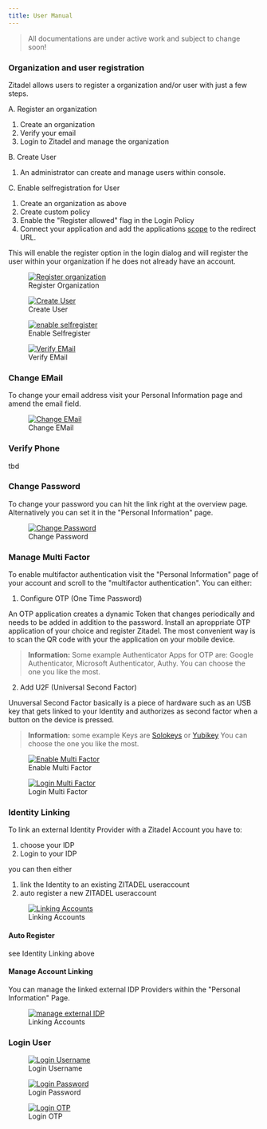 ```yaml
---
title: User Manual
---
```


<i class="las la-book-reader" style="font-size: 100px; height: 100px; color:#6c8eef"></i>

> All documentations are under active work and subject to change soon!

### Organization and user registration

Zitadel allows users to register a organization and/or user with just a few steps.

A. Register an organization

 1. Create an organization
 2. Verify your email
 3. Login to Zitadel and manage the organization

B. Create User
 1. An administrator can create and manage users within console.

C. Enable selfregistration for User

 1. Create an organization as above
 2. Create custom policy
 3. Enable the "Register allowed" flag in the Login Policy
 4. Connect your application and add the applications [scope](https://docs.zitadel.ch/architecture/#Custom_Scopes) to the redirect URL.

This will enable the register option in the login dialog and will register the user within your organization if he does not already have an account.

<div class="zitadel-gallery" itemscope itemtype="http://schema.org/ImageGallery">
    <figure itemprop="associatedMedia" itemscope itemtype="http://schema.org/ImageObject">
        <a href="img/register.gif" itemprop="contentUrl" data-size="1100x906">
            <img src="img/register.gif" itemprop="thumbnail" alt="Register organization" />
        </a>
        <figcaption itemprop="caption description">Register Organization</figcaption>
    </figure>
      <figure itemprop="associatedMedia" itemscope itemtype="http://schema.org/ImageObject">
        <a href="img/create-user.gif" itemprop="contentUrl" data-size="1100x906">
            <img src="img/create-user.gif" itemprop="thumbnail" alt="Create User" />
        </a>
        <figcaption itemprop="caption description">Create User</figcaption>
    </figure>
    <figure itemprop="associatedMedia" itemscope itemtype="http://schema.org/ImageObject">
        <a href="img/enable-selfregister.gif" itemprop="contentUrl" data-size="1100x906">
            <img src="img/enable-selfregister.gif" itemprop="thumbnail" alt="enable selfregister" />
        </a>
        <figcaption itemprop="caption description">Enable Selfregister</figcaption>
    </figure>
      <figure itemprop="associatedMedia" itemscope itemtype="http://schema.org/ImageObject">
        <a href="img/email-verify.gif" itemprop="contentUrl" data-size="1100x906">
            <img src="img/email-verify.gif" itemprop="thumbnail" alt="Verify EMail" />
        </a>
        <figcaption itemprop="caption description">Verify EMail</figcaption>
    </figure>
</div>


### Change EMail

To change your email address visit your Personal Information page and amend the email field.



<div class="zitadel-gallery" itemscope itemtype="http://schema.org/ImageGallery">
    <figure itemprop="associatedMedia" itemscope itemtype="http://schema.org/ImageObject">
        <a href="img/change-email.gif" itemprop="contentUrl" data-size="1100x906">
            <img src="img/change-email.gif" itemprop="thumbnail" alt="Change EMail" />
        </a>
        <figcaption itemprop="caption description">Change EMail</figcaption>
    </figure>
</div>


### Verify Phone

tbd

### Change Password

To change your password you can hit the link right at the overview page. Alternatively  you can set it in the "Personal Information" page.



<div class="zitadel-gallery" itemscope itemtype="http://schema.org/ImageGallery">
    <figure itemprop="associatedMedia" itemscope itemtype="http://schema.org/ImageObject">
        <a href="img/change-password.gif" itemprop="contentUrl" data-size="1100x906">
            <img src="img/change-password.gif" itemprop="thumbnail" alt="Change Password" />
        </a>
        <figcaption itemprop="caption description">Change Password</figcaption>
    </figure>
</div>

### Manage Multi Factor

To enable multifactor authentication visit the "Personal Information" page of your account and scroll to the "multifactor authentication". 
You can either:

1. Configure OTP (One Time Password)

An OTP application creates a dynamic Token that changes periodically and needs to be added in addition to the password. Install an aproppriate OTP application of your choice and register Zitadel. The most convenient way is to scan the QR code with your the application on your mobile device. 

> **Information:** Some example Authenticator Apps for OTP are: Google Authenticator, Microsoft Authenticator, Authy. You can choose the one you like the most.

2. Add U2F (Universal Second Factor)

Unuversal Second Factor basically is a piece of hardware such as an USB key that gets linked to your Identity and authorizes as second factor when a button on the device is pressed.

> **Information:**  some example Keys are [Solokeys](https://solokeys.com) or [Yubikey](https://www.yubico.com/) You can choose the one you like the most.






<div class="zitadel-gallery" itemscope itemtype="http://schema.org/ImageGallery">
    <figure itemprop="associatedMedia" itemscope itemtype="http://schema.org/ImageObject">
        <a href="img/enable-mfa-handling.gif" itemprop="contentUrl" data-size="1100x906">
            <img src="img/enable-mfa-handling.gif" itemprop="thumbnail" alt="Enable Multi Factor" />
        </a>
        <figcaption itemprop="caption description">Enable Multi Factor</figcaption>
    </figure>
   <figure itemprop="associatedMedia" itemscope itemtype="http://schema.org/ImageObject">
        <a href="img/login-mfa.gif" itemprop="contentUrl" data-size="1100x906">
            <img src="img/login-mfa.gif" itemprop="thumbnail" alt="Login Multi Factor" />
        </a>
        <figcaption itemprop="caption description">Login Multi Factor</figcaption>
    </figure>
</div>


### Identity Linking

To link an external Identity Provider with a Zitadel Account you have to:

1. choose your IDP
2. Login to your IDP

you can then either

1. link the Identity to an existing ZITADEL useraccount
2. auto register a new ZITADEL useraccount 


<div class="zitadel-gallery" itemscope itemtype="http://schema.org/ImageGallery">
    <figure itemprop="associatedMedia" itemscope itemtype="http://schema.org/ImageObject">
        <a href="img/linking-accounts.gif" itemprop="contentUrl" data-size="1100x906">
            <img src="img/linking-accounts.gif" itemprop="thumbnail" alt="Linking Accounts" />
        </a>
        <figcaption itemprop="caption description">Linking Accounts</figcaption>
    </figure>
</div>


#### Auto Register

see Identity Linking above


#### Manage Account Linking

You can manage the linked external IDP Providers within the "Personal Information" Page.


<div class="zitadel-gallery" itemscope itemtype="http://schema.org/ImageGallery">
    <figure itemprop="associatedMedia" itemscope itemtype="http://schema.org/ImageObject">
        <a href="img/manage-external-idp.png" itemprop="contentUrl" data-size="1710x747">
            <img src="img/manage-external-idp.png" itemprop="thumbnail" alt="manage external IDP" />
        </a>
        <figcaption itemprop="caption description">Linking Accounts</figcaption>
    </figure>
</div>





### Login User

<div class="zitadel-gallery" itemscope itemtype="http://schema.org/ImageGallery">
    <figure itemprop="associatedMedia" itemscope itemtype="http://schema.org/ImageObject">
        <a href="img/accounts_page.png" itemprop="contentUrl" data-size="1920x1080">
            <img src="img/accounts_page.png" itemprop="thumbnail" alt="Login Username" />
        </a>
        <figcaption itemprop="caption description">Login Username</figcaption>
    </figure>
    <figure itemprop="associatedMedia" itemscope itemtype="http://schema.org/ImageObject">
        <a href="img/accounts_password.png" itemprop="contentUrl" data-size="1920x1080">
            <img src="img/accounts_password.png" itemprop="thumbnail" alt="Login Password" />
        </a>
        <figcaption itemprop="caption description">Login Password</figcaption>
    </figure>
    <figure itemprop="associatedMedia" itemscope itemtype="http://schema.org/ImageObject">
        <a href="img/accounts_otp_verify.png" itemprop="contentUrl" data-size="1920x1080">
            <img src="img/accounts_otp_verify.png" itemprop="thumbnail" alt="Login OTP" />
        </a>
        <figcaption itemprop="caption description">Login OTP</figcaption>
    </figure>
</div>
